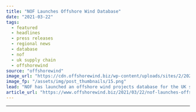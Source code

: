 ```yaml
---
title: "NOF Launches Offshore Wind Database"
date: "2021-03-22"
tags: 
  - featured
  - headlines
  - press releases
  - regional news
  - database
  - nof
  - uk supply chain
  - offshorewind
source: "offshorewind"
image_url: "https://cdn.offshorewind.biz/wp-content/uploads/sites/2/2021/03/22133005/NOF-Launches-Offshore-Wind-Database.png"
image_fp: "/assets/img/post_thumbnails/15.png"
lead: "NOF has launched an offshore wind projects database for the UK supply chain to"
article_url: "https://www.offshorewind.biz/2021/03/22/nof-launches-offshore-wind-database/"
---
```


---
